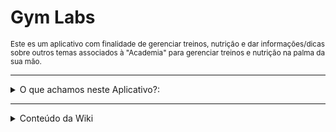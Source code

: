 # Gym Labs

<sup>
Este es um aplicativo com finalidade de gerenciar treinos, nutrição e dar informações/dicas sobre outros temas associados à "Academia" para gerenciar treinos e nutrição na palma da sua mão.
</sup>

---

<details><summary> O que achamos neste Aplicativo?: </summary>

<p>

> - [ ] **Registro.**
>       
> - [ ] **Inicio de Seção.**
>       
> - [ ] **Wiki.**
>       
> - [ ] **Treinos.**
>       
> - [ ] **Nutrição.**
>       
> - [ ] **Espaço Empresa.**
>       
> - [ ] **Perfis.**
>       
> - [ ] **Planos.**
>       
> - [ ] **Espaço Administrador.**


</p>

</details>

---

<details>
<summary> Conteúdo da Wiki </summary>

| Wiki | Conteúdo |
|-----:|-----------|
|     1| *Nutrição*  |
|     2| *Anatomia*  |
|     3| *Dicas* |
|     4| *Novos planos* |
|     5| *Atualizações do app* | 

</details>
